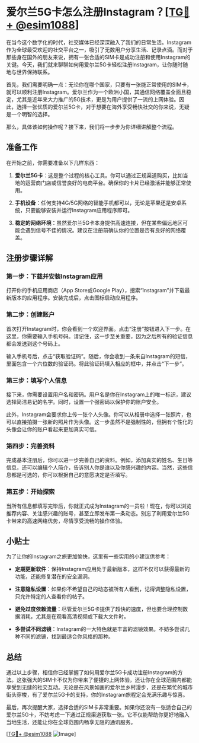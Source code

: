 # 爱尔兰5G卡怎么注册Instagram？[[TG💪+ @esim1088](https://t.me/s/esim1088)]

在当今这个数字化的时代，社交媒体已经深深融入了我们的日常生活。Instagram作为全球最受欢迎的社交平台之一，吸引了无数用户分享生活、记录点滴。而对于那些身在国外的朋友来说，拥有一张合适的SIM卡是成功注册和使用Instagram的关键。今天，我们就来聊聊如何用爱尔兰5G卡轻松注册Instagram，让你随时随地与世界保持联系。

首先，我们需要明确一点：无论你在哪个国家，只要有一张能正常使用的SIM卡，就可以顺利注册Instagram。爱尔兰作为一个欧洲小国，其通信网络覆盖全面且稳定，尤其是近年来大力推广的5G技术，更是为用户提供了一流的上网体验。因此，选择一张优质的爱尔兰5G卡，对于想要在海外享受畅快社交的你来说，无疑是一个明智的选择。

那么，具体该如何操作呢？接下来，我们将一步步为你详细讲解整个流程。

## 准备工作

在开始之前，你需要准备以下几样东西：

1. **爱尔兰5G卡**：这是整个过程的核心工具。你可以通过正规渠道购买，比如当地的运营商门店或信誉良好的电商平台。确保你的卡片已经激活并能够正常使用。
   
2. **手机设备**：任何支持4G/5G网络的智能手机都可以，无论是苹果还是安卓系统，只要能够安装并运行Instagram应用程序即可。

3. **稳定的网络环境**：虽然爱尔兰5G卡本身提供高速连接，但在某些偏远地区可能会遇到信号不佳的情况。建议在注册前确认你的位置是否有良好的网络覆盖。

## 注册步骤详解

### 第一步：下载并安装Instagram应用

打开你的手机应用商店（App Store或Google Play），搜索“Instagram”并下载最新版本的应用程序。安装完成后，点击图标启动应用程序。

### 第二步：创建账户

首次打开Instagram时，你会看到一个欢迎界面。点击“注册”按钮进入下一步。在这里，你需要输入手机号码。请记住，这一步至关重要，因为之后所有的验证信息都会发送到这个号码上。

输入手机号后，点击“获取验证码”。随后，你会收到一条来自Instagram的短信，里面包含一个六位数的验证码。将此验证码填入相应的框中，并点击“下一步”。

### 第三步：填写个人信息

接下来，你需要设置用户名和密码。用户名是你在Instagram上的唯一标识，建议选择简洁易记的名字。同时，设置一个强密码以保护你的账户安全。

此外，Instagram会要求你上传一张个人头像。你可以从相册中选择一张照片，也可以直接拍摄一张新的照片作为头像。这一步虽然不是强制性的，但拥有个性化的头像会让你的账户看起来更加真实可信。

### 第四步：完善资料

完成基本注册后，你可以进一步完善自己的资料。例如，添加真实的姓名、生日等信息，还可以编辑个人简介，告诉别人你是谁以及你感兴趣的内容。当然，这些信息都是可选的，你可以根据自己的意愿决定是否填写。

### 第五步：开始探索

当所有信息都填写完毕后，你就正式成为Instagram的一员啦！现在，你可以浏览推荐内容、关注感兴趣的账号，甚至立即发布第一条动态。别忘了利用爱尔兰5G卡带来的高速网络优势，尽情享受流畅的操作体验。

## 小贴士

为了让你的Instagram之旅更加愉快，这里有一些实用的小建议供参考：

- **定期更新软件**：保持Instagram应用处于最新版本，这样不仅可以获得最新的功能，还能修复潜在的安全漏洞。
  
- **注意隐私设置**：如果你不希望自己的动态被所有人看到，记得调整隐私设置，只允许特定的人查看你的帖子。

- **避免过度依赖流量**：尽管爱尔兰5G卡提供了超快的速度，但也要合理控制数据消耗，尤其是在观看高清视频或下载大文件时。

- **多尝试不同滤镜**：Instagram的一大特色就是丰富的滤镜效果。不妨多尝试几种不同的滤镜，找到最适合你风格的那种。

## 总结

通过以上步骤，相信你已经掌握了如何用爱尔兰5G卡成功注册Instagram的方法。这张强大的SIM卡不仅为你带来了便捷的上网体验，还让你在全球范围内都能享受到无缝的社交互动。无论是在风景如画的爱尔兰乡村漫步，还是在繁忙的城市街头穿梭，有了爱尔兰5G卡的支持，你的Instagram旅程定会充满乐趣与惊喜。

最后，再次提醒大家，选择合适的SIM卡非常重要。如果你还没有一张适合自己的爱尔兰5G卡，不妨考虑一下通过正规渠道获取一张。它不仅能帮助你更好地融入当地生活，还能让你在全球范围内畅享无阻的通讯服务。

[[TG💪+ @esim1088](https://t.me/s/esim1088) ![Image](https://i.postimg.cc/4NQfJmqS/Snipaste-2025-05-13-00-14-12.png)]